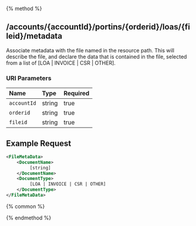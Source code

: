{% method %}
## /accounts/{accountId}/portins/{orderid}/loas/{fileid}/metadata

Associate metadata with the file named in the resource path.  This will describe the file, and declare the data that is contained in the file, selected from a list of [LOA | INVOICE | CSR | OTHER].



### URI Parameters
| Name | Type | Required |
|:-----|:-----|:---------|
| `accountId` | string | true |
| `orderid` | string | true |
| `fileid` | string | true |





## Example Request
```xml
<FileMetaData>
    <DocumentName>
         [string] 
    </DocumentName>
    <DocumentType>
         [LOA | INVOICE | CSR | OTHER] 
    </DocumentType>
</FileMetaData>
```


{% common %}



{% endmethod %}